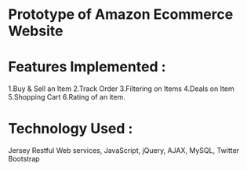 # Prototype of Amazon Ecommerce Website 

# Features Implemented :	
1.Buy & Sell an Item
2.Track Order
3.Filtering on Items
4.Deals on Item
5.Shopping Cart
6.Rating of an item.

# Technology Used :	
Jersey Restful Web services, JavaScript, jQuery, AJAX, MySQL, Twitter Bootstrap
